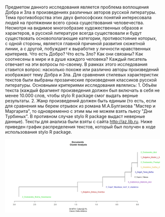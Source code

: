   Предметом данного исследования является проблема воплощения Добра и Зла в произведениях различных авторов русской литературы. Тема 
противоборства этих двух философских понятий интересовала людей на протяжении всего срока существования человечества. Несмотря на видимое 
многообразие художественных образов и характеров, в русской литературе всегда существовали и будут существовать основополагающие категории, противостояние которых, с одной стороны, является главной причиной развития сюжетной линии, а с другой, побуждает к выработке у личности нравственных критериев. Что есть Добро? Что есть Зло? Как они связаны? Как соотнесены в мире и в душе каждого человека? Каждый писатель отвечает на эти вопросы по-своему. В рамках этого исследования ставится вопрос: насколько похоже или различно авторы произведений
изображают тему Добра и Зла. Для сравнения стилевых характеристик текстов были выбраны прозаические произведения классиков русской 
литературы. Основными критериями исследования являлись: 1. Объём текста (каждый фрагмент произведения должен был включать в себя не менее
10.000 слов, чтобы stylo R package смог выдать верные результаты. 2. Жанр произведений должен быть единым (то есть, если для сравнения
мы берем отрывок из романа М.А.Булгакова "Мастер и Маргарита", то одновременно с этим мы не можем взять пьесу "Дни Турбиных". В противном
случае stylo R package выдаст неверные данные). Тексты для анализа были взяты с сайта http://az.lib.ru. Ниже приведен график распределения текстов, который был получен в ходе использования stylo R package.

![image.jpg](https://github.com/Viktoriya97/Turik-Vika/blob/master/стилометрия.jpeg)
